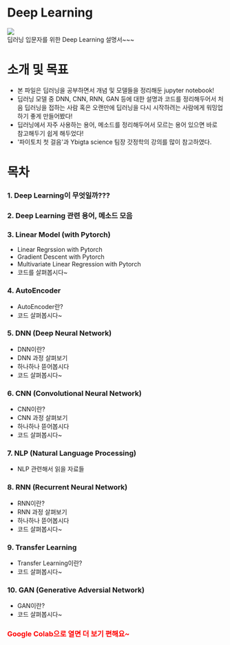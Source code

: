 # Deep Learning
![](http://www.weeklypost.kr/news/photo/201812/246_340_1622.png)  
딥러닝 입문자를 위한 Deep Learning 설명서~~~

# 소개 및 목표
- 본 파일은 딥러닝을 공부하면서 개념 및 모델들을 정리해둔 jupyter notebook!
- 딥러닝 모델 중 DNN, CNN, RNN, GAN 등에 대한 설명과 코드를 정리해두어서 처음 딥러닝을 접하는 사람 혹은 오랜만에 딥러닝을 다시 시작하려는 사람에게 워밍업하기 좋게 만들어봤다!
- 딥러닝에서 자주 사용하는 용어, 메소드를 정리해두어서 모르는 용어 있으면 바로 참고해두기 쉽게 해두었다!
- '파이토치 첫 걸음'과 Ybigta science 팀장 갓정학의 강의를 많이 참고하였다.

# 목차
### 1. Deep Learning이 무엇일까???

### 2. Deep Learning 관련 용어, 메소드 모음

### 3. Linear Model (with Pytorch)
   - Linear Regrssion with Pytorch
   - Gradient Descent with Pytorch
   - Multivariate Linear Regression with Pytorch
   - 코드를 살펴봅시다~
    
### 4. AutoEncoder
   - AutoEncoder란?
   - 코드 살펴봅시다~

### 5. DNN (Deep Neural Network)
   - DNN이란?
   - DNN 과정 살펴보기
   - 하나하나 뜯어봅시다
   - 코드 살펴봅시다~
 
### 6. CNN (Convolutional Neural Network)
   - CNN이란?
   - CNN 과정 살펴보기
   - 하나하나 뜯어봅시다
   - 코드 살펴봅시다~
 
### 7. NLP (Natural Language Processing)
   - NLP 관련해서 읽을 자료들
  
### 8. RNN (Recurrent Neural Network)
   - RNN이란?
   - RNN 과정 살펴보기
   - 하나하나 뜯어봅시다
   - 코드 살펴봅시다~
 
### 9. Transfer Learning
   - Transfer Learning이란?
   - 코드 살펴봅시다~
 
### 10. GAN (Generative Adversial Network)
   - GAN이란?
   - 코드 살펴봅시다~

### <font color='red'> Google Colab으로 열면 더 보기 편해요~</font>
